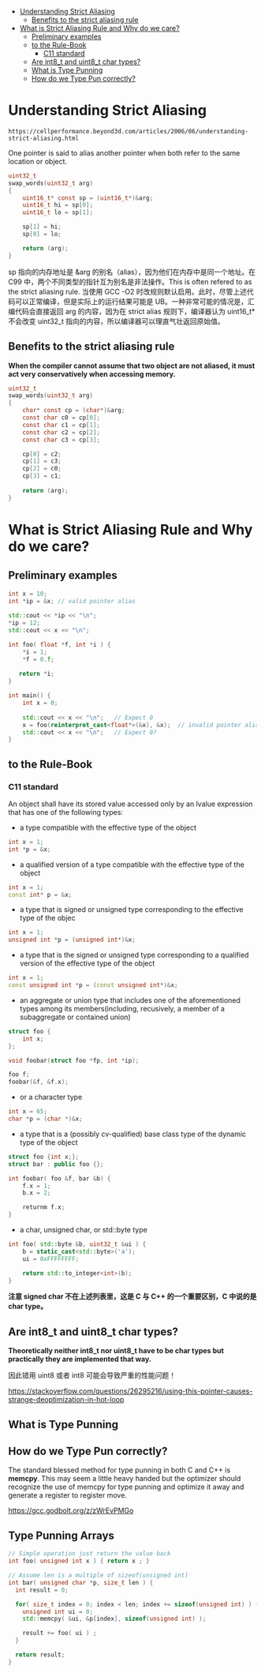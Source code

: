 
<!-- @import "[TOC]" {cmd="toc" depthFrom=1 depthTo=6 orderedList=false} -->

<!-- code_chunk_output -->

- [Understanding Strict Aliasing](#understanding-strict-aliasing)
  - [Benefits to the strict aliasing rule](#benefits-to-the-strict-aliasing-rule)
- [What is Strict Aliasing Rule and Why do we care?](#what-is-strict-aliasing-rule-and-why-do-we-care)
  - [Preliminary examples](#preliminary-examples)
  - [to the Rule-Book](#to-the-rule-book)
    - [C11 standard](#c11-standard)
  - [Are int8_t and uint8_t char types?](#are-int8_t-and-uint8_t-char-types)
  - [What is Type Punning](#what-is-type-punning)
  - [How do we Type Pun correctly?](#how-do-we-type-pun-correctly)

<!-- /code_chunk_output -->



# Understanding Strict Aliasing

    https://cellperformance.beyond3d.com/articles/2006/06/understanding-strict-aliasing.html

One pointer is said to alias another pointer when both refer to the same location or object.

```c
uint32_t
swap_words(uint32_t arg)
{
    uint16_t* const sp = (uint16_t*)&arg;
    uint16_t hi = sp[0];
    uint16_t lo = sp[1];

    sp[1] = hi;
    sp[0] = lo;

    return (arg);
}
```
sp 指向的内存地址是 &arg 的别名（alias），因为他们在内存中是同一个地址。在 C99 中，两个不同类型的指针互为别名是非法操作。This is often refered to as the strict aliasing rule. 当使用 GCC -O2 时改规则默认启用。此时，尽管上述代码可以正常编译，但是实际上的运行结果可能是 UB。一种非常可能的情况是，汇编代码会直接返回 arg 的内容，因为在 strict alias 规则下，编译器认为 uint16_t* 不会改变 uint32_t 指向的内容，所以编译器可以理直气壮返回原始值。


## Benefits to the strict aliasing rule
**When the compiler cannot assume that two object are not aliased, it must act very conservatively when accessing memory.**

```c
uint32_t
swap_words(uint32_t arg)
{
    char* const cp = (char*)&arg;
    const char c0 = cp[0];
    const char c1 = cp[1];
    const char c2 = cp[2];
    const char c3 = cp[3];

    cp[0] = c2;
    cp[1] = c3;
    cp[2] = c0;
    cp[3] = c1;
    
    return (arg);
}
```

# What is Strict Aliasing Rule and Why do we care?

## Preliminary examples
```cpp
int x = 10;
int *ip = &x; // valid pointer alias
    
std::cout << *ip << "\n";
*ip = 12;
std::cout << x << "\n";
```
```cpp
int foo( float *f, int *i ) { 
    *i = 1;               
    *f = 0.f;            
   
   return *i;
}

int main() {
    int x = 0;
    
    std::cout << x << "\n";   // Expect 0
    x = foo(reinterpret_cast<float*>(&x), &x);  // invalid pointer alias
    std::cout << x << "\n";   // Expect 0?
}
```

## to the Rule-Book
### C11 standard
An object shall have its stored value accessed only by an lvalue expression that has one of the following types:
- a type compatible with the effective type of the object
```cpp
int x = 1;
int *p = &x;
```
- a qualified version of a type compatible with the effective type of the object
```cpp
int x = 1;
const int* p = &x;
```
- a type that is signed or unsigned type corresponding to the effective type of the objec
```cpp
int x = 1;
unsigned int *p = (unsigned int*)&x;
```
- a type that is the signed or unsigned type corresponding to a qualified version of the effective type of the object
```cpp
int x = 1;
const unsigned int *p = (const unsigned int*)&x;
```
- an aggregate or union type that includes one of the aforementioned types among its members(including, recusively, a member of a subaggregate or contained union)
```cpp
struct foo {
    int x;
};

void foobar(struct foo *fp, int *ip);

foo f;
foobar(&f, &f.x);
```
- or a character type
```cpp
int x = 65;
char *p = (char *)&x;
```
- a type that is a (possibly cv-qualified) base class type of the dynamic type of the object
```cpp
struct foo {int x;};
struct bar : public foo {};

int foobar( foo &f, bar &b) {
    f.x = 1;
    b.x = 2;

    returnm f.x;
}
```
- a char, unsigned char, or std::byte type
```cpp
int foo( std::byte &b, uint32_t &ui ) {
    b = static_cast<std::byte>('a');
    ui = 0xFFFFFFFF;

    return std::to_integer<int>(b);
}
```

**注意 signed char 不在上述列表里，这是 C 与 C++ 的一个重要区别，C 中说的是 char type。**

## Are int8_t and uint8_t char types?
**Theoretically neither int8_t nor uint8_t have to be char types but practically they are implemented that way.**

因此错用 uint8 或者 int8 可能会导致严重的性能问题！

https://stackoverflow.com/questions/26295216/using-this-pointer-causes-strange-deoptimization-in-hot-loop

## What is Type Punning
## How do we Type Pun correctly?
The standard blessed method for type punning in both C and C++ is **memcpy**. This may seem a little heavy handed but the optimizer should recognize the use of memcpy for type punning and optimize it away and generate a register to register move.

https://gcc.godbolt.org/z/zWrEvPMGo

## Type Punning Arrays
```cpp
// Simple operation just return the value back
int foo( unsigned int x ) { return x ; }

// Assume len is a multiple of sizeof(unsigned int) 
int bar( unsigned char *p, size_t len ) {
  int result = 0;

  for( size_t index = 0; index < len; index += sizeof(unsigned int) ) {
    unsigned int ui = 0;                                 
    std::memcpy( &ui, &p[index], sizeof(unsigned int) );

    result += foo( ui ) ;
  }

  return result;
}
```